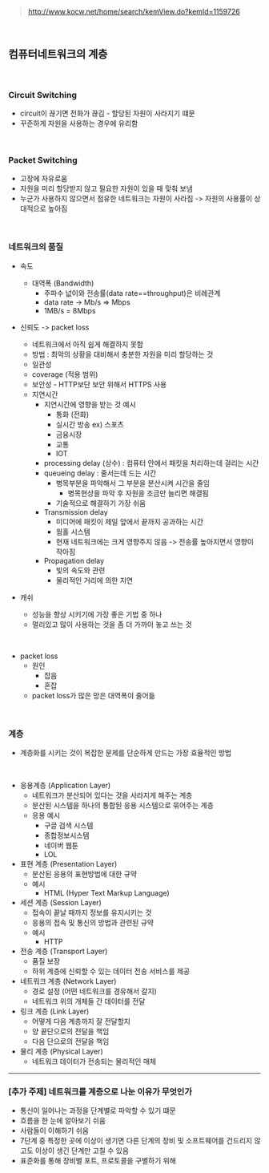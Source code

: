 > http://www.kocw.net/home/search/kemView.do?kemId=1159726  

<br>

## 컴퓨터네트워크의 계층  
<br>

### Circuit Switching  
- circuit이 끊기면 전화가 끊김 - 할당된 자원이 사라지기 떄문
- 꾸준하게 자원을 사용하는 경우에 유리함  
<br>

### Packet Switching  
- 고장에 자유로움
- 자원을 미리 할당받지 않고 필요한 자원이 있을 때 맞춰 보냄
- 누군가 사용하지 않으면서 점유한 네트워크는 자원이 사라짐 -> 자원의 사용률이 상대적으로 높아짐  
<br>

### 네트워크의 품질  
- 속도
  - 대역폭 (Bandwidth)
    - 주파수 넚이와 전송률(data rate==throughput)은 비례관계
    - data rate -> Mb/s => Mbps
    - 1MB/s = 8Mbps
- 신뢰도 -> packet loss
  - 네트워크에서 아직 쉽게 해결하지 못함
  - 방법 : 최악의 상황을 대비해서 충분한 자원을 미리 할당하는 것
  - 일관성
  - coverage (적용 범위)
  - 보안성 - HTTP보단 보안 위해서 HTTPS 사용
  - 지연시간
    - 지연시간에 영향을 받는 것 예시
      - 통화 (전화)
      - 실시간 방송 ex) 스포츠
      - 금융시장
      - 교통
      - IOT
    - processing delay (상수) : 컴퓨터 안에서 패킷을 처리하는데 걸리는 시간
    - queueing delay : 줄서는데 드는 시간
      - 병목부분을 파악해서 그 부분을 분산시켜 시간을 줄임
        + 병목현상을 파악 후 자원을 조금만 늘리면 해결됨
      - 기술적으로 해결하기 가장 쉬움 
    - Transmission delay
      - 미디어에 패킷이 제일 앞에서 끝까지 공과하는 시간
      - 웜홀 시스템
      - 현재 네트워크에는 크게 영향주지 않음 -> 전송률 높아지면서 영향이 작아짐
    - Propagation delay
      - 빛의 속도와 관련
      - 물리적인 거리에 의한 지연
      
- 캐쉬
  - 성능을 향상 시키기에 가장 좋은 기법 중 하나
  - 멀리있고 많이 사용하는 것을 좀 더 가까이 놓고 쓰는 것  
<br>

- packet loss
  - 원인
    - 잡음
    - 혼잡  
  - packet loss가 많은 망은 대역폭이 줄어듦  

<br>

### 계층  
- 계층화를 시키는 것이 복잡한 문제를 단순하게 만드는 가장 효율적인 방법  
<br>

- 응용계층 (Application Layer)
  - 네트워크가 분산되어 있다는 것을 사라지게 해주는 계층
  - 분산된 시스템을 하나의 통합된 응용 시스템으로 묶어주는 계층
  - 응용 예시
    - 구글 검색 시스템
    - 종합정보시스템
    - 네이버 웹툰
    - LOL
- 표현 계층 (Presentation Layer)
  - 분산된 응용의 표현방법에 대한 규약
  - 예시
    - HTML (Hyper Text Markup Language)
- 세션 계층 (Session Layer)
  - 접속이 끝날 때까지 정보를 유지시키는 것
  - 응용의 접속 및 통신의 방법과 관련된 규약
  - 예시
    - HTTP
- 전송 계층 (Transport Layer)
  - 품질 보장
  - 하위 계층에 신뢰할 수 있는 데이터 전송 서비스를 제공
- 네트워크 계층 (Network Layer)
  - 경로 설정 (어떤 네트워크를 경유해서 갈지)
  - 네트워크 위의 개체들 간 데이터를 전달
- 링크 계층 (Link Layer)
  - 어떻게 다음 계층까지 잘 전달할지 
  - 양 끝단으로의 전달을 책임
  - 다음 단으로의 전달을 책임
- 물리 계층 (Physical Layer)
  - 네트워크 데이터가 전송되는 물리적인 매체


---  
### [추가 주제] 네트워크를 계층으로 나눈 이유가 무엇인가  

- 통신이 일어나는 과정을 단계별로 파악할 수 있기 떄문
- 흐름을 한 눈에 알아보기 쉬움  
- 사람들이 이해하기 쉬움  
- 7단계 중 특정한 곳에 이상이 생기면 다른 단계의 장비 및 소프트웨어를 건드리지 않고도 이상이 생긴 단계만 고칠 수 있음
- 표준화를 통해 장비별 포트, 프로토콜을 구별하기 위해
